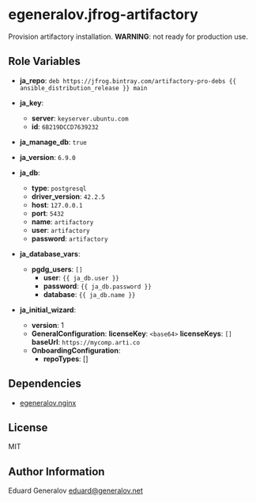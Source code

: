 egeneralov.jfrog-artifactory
============================

Provision artifactory installation. **WARNING**: not ready for production use.

Role Variables
--------------

- **ja_repo**: `deb https://jfrog.bintray.com/artifactory-pro-debs {{ ansible_distribution_release }} main`
- **ja_key**:
  - **server**: `keyserver.ubuntu.com`
  - **id**: `6B219DCCD7639232`
- **ja_manage_db**: `true`
- **ja_version**: `6.9.0`
- **ja_db**:
  - **type**: `postgresql`
  - **driver_version**: `42.2.5`
  - **host**: `127.0.0.1`
  - **port**: `5432`
  - **name**: `artifactory`
  - **user**: `artifactory`
  - **password**: `artifactory`
- **ja_database_vars**:
  - **pgdg_users**: `[]`
    - **user**: `{{ ja_db.user }}`
    - **password**: `{{ ja_db.password }}`
    - **database**: `{{ ja_db.name }}`

- **ja_initial_wizard**:
  - **version**: 1
  - **GeneralConfiguration**:
    **licenseKey**: `<base64>`
    **licenseKeys**: `[]`
    **baseUrl**: `https://mycomp.arti.co`
  - **OnboardingConfiguration**:
    - **repoTypes**: []

Dependencies
------------

- [egeneralov.nginx](https://github.com/egeneralov/ansible-nginx)

License
-------

MIT

Author Information
------------------

Eduard Generalov <eduard@generalov.net>
